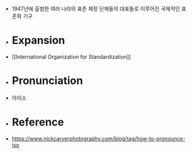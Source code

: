 - 1947년에 출범한 여러 나라의 표준 제정 단체들의 대표들로 이루어진 국제적인 표준화 기구
- # Expansion
- [[International Organization for Standardization]]
- # Pronunciation
- 아이소
- # Reference
- https://www.nickcarverphotography.com/blog/tag/how-to-pronounce-iso
